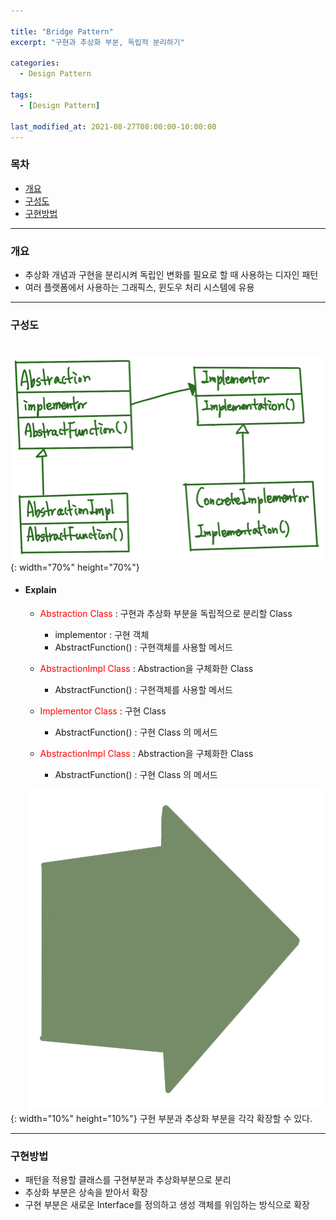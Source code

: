 ```yaml
---

title: "Bridge Pattern"
excerpt: "구현과 추상화 부분, 독립적 분리하기" 

categories:
  - Design Pattern

tags:
  - [Design Pattern]

last_modified_at: 2021-08-27T08:00:00-10:00:00
---
```


### 목차
 - [개요](#개요)
 - [구성도](#구성도)
 - [구현방법](#구현방법)

---

### 개요
 - 추상화 개념과 구현을 분리시켜 독립인 변화를 필요로 할 때 사용하는 디자인 패턴
 - 여러 플랫폼에서 사용하는 그래픽스, 윈도우 처리 시스템에 유용

---

### 구성도
　　![image](/assets/images/DesignPattern/BridgePattern.png){: width="70%" height="70%"}  

 - #### Explain
   - <span style="color:red">Abstraction Class</span> : 구현과 추상화 부분을 독립적으로 분리할 Class
     - implementor : 구현 객체
     - AbstractFunction() : 구현객체를 사용할 메서드  

   - <span style="color:red">AbstractionImpl Class</span> : Abstraction을 구체화한 Class
     - AbstractFunction() : 구현객체를 사용할 메서드  

   - <span style="color:red">Implementor Class</span> : 구현 Class
     - AbstractFunction() : 구현 Class 의 메서드  

   - <span style="color:red">AbstractionImpl Class</span> : Abstraction을 구체화한 Class
     - AbstractFunction() : 구현 Class 의 메서드

　　![image](/assets/images/Common/Arrow.png){: width="10%" height="10%"} 구현 부분과 추상화 부분을 각각 확장할 수 있다.
   
---
### 구현방법
 - 패턴을 적용할 클래스를 구현부분과 추상화부분으로 분리
 - 추상화 부분은 상속을 받아서 확장
 - 구현 부분은 새로운 Interface를 정의하고 생성 객체를 위임하는 방식으로 확장
